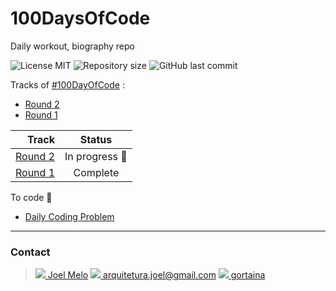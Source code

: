 # 100DaysOfCode
Daily workout, biography repo

<p align="left"> 
   <img src="https://img.shields.io/badge/License-MIT-blue.svg" alt="License MIT"> 
   <img alt="Repository size" src="https://img.shields.io/github/repo-size/gortaina/100DaysOfCode.svg">
   <img alt="GitHub last commit" src="https://img.shields.io/github/last-commit/gortaina/100DaysOfCode?color=blue">
</p> 

Tracks of [#100DayOfCode](https://www.100daysofcode.com/) :
* [Round 2](https://github.com/gortaina/100DaysOfCode/blob/master/100DaysOfCode_Round2.md)
* [Round 1](https://github.com/gortaina/100DaysOfCode/blob/master/100DaysOfCode_Round1.md)

| Track           | Status      |
| --------------: |:-----------:|
|[Round 2](https://github.com/gortaina/100DaysOfCode/blob/master/100DaysOfCode_Round2.md) | In progress :runner: | 
|[Round 1](https://github.com/gortaina/100DaysOfCode/blob/master/100DaysOfCode_Round1.md) | Complete |

To code :construction_worker:
* [Daily Coding Problem](https://github.com/gortaina/100DaysOfCode/blob/master/Daily_Coding_Problem_2020.md)




___
### Contact

>[<img src="https://imageog.flaticon.com/icons/png/512/34/34227.png?size=16x16f&pad=10,10,10,10&ext=png&bg=FFFFFFFF"/> Joel Melo](https://www.linkedin.com/in/joeldemelo/)
>[<img src="https://imageog.flaticon.com/icons/png/512/8/8807.png?size=16x16f&pad=10,10,10,10&ext=png&bg=FFFFFFFF"/> arquitetura.joel@gmail.com](mailto:arquitetura.joel@gmail.com)
>[<img src="https://imageog.flaticon.com/icons/png/512/25/25231.png?size=16x16f&pad=10,10,10,10&ext=png&bg=FFFFFFFF"/> gortaina](https://github.com/gortaina)
